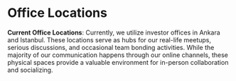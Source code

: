# Office Locations

**Current Office Locations**: Currently, we utilize investor offices in Ankara and Istanbul. These locations serve as hubs for our real-life meetups, serious discussions, and occasional team bonding activities. While the majority of our communication happens through our online channels, these physical spaces provide a valuable environment for in-person collaboration and socializing.
